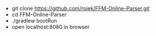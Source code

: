 * git clone https://github.com/roiek/FFM-Online-Parser.git
* cd FFM-Online-Parser
* ./gradlew bootRun
* open localhost:8080 in browser
